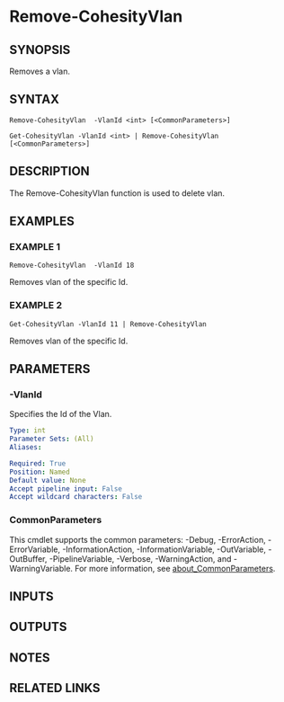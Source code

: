 # Remove-CohesityVlan

## SYNOPSIS
Removes a vlan.

## SYNTAX

```
Remove-CohesityVlan  -VlanId <int> [<CommonParameters>]
```

```
Get-CohesityVlan -VlanId <int> | Remove-CohesityVlan [<CommonParameters>]
```

## DESCRIPTION
The Remove-CohesityVlan function is used to delete vlan.

## EXAMPLES

### EXAMPLE 1
```
Remove-CohesityVlan  -VlanId 18
```
Removes vlan of the specific Id.

### EXAMPLE 2
```
Get-CohesityVlan -VlanId 11 | Remove-CohesityVlan
```
Removes vlan of the specific Id.

## PARAMETERS

### -VlanId
Specifies the Id of the Vlan.

```yaml
Type: int
Parameter Sets: (All)
Aliases:

Required: True
Position: Named
Default value: None
Accept pipeline input: False
Accept wildcard characters: False
```

### CommonParameters
This cmdlet supports the common parameters: -Debug, -ErrorAction, -ErrorVariable, -InformationAction, -InformationVariable, -OutVariable, -OutBuffer, -PipelineVariable, -Verbose, -WarningAction, and -WarningVariable. For more information, see [about_CommonParameters](http://go.microsoft.com/fwlink/?LinkID=113216).

## INPUTS

## OUTPUTS

## NOTES

## RELATED LINKS
